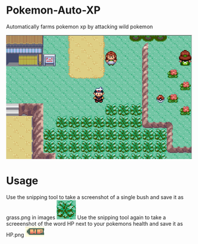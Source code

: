 # Pokemon-Auto-XP
Automatically farms pokemon xp by attacking wild pokemon

![](https://raw.githubusercontent.com/Adamv27/Pokemon-Auto-XP/master/images/PokemonAutoXP.png)

# Usage
Use the snipping tool to take a screenshot of a single bush and save it as grass.png in images
![](https://raw.githubusercontent.com/Adamv27/Pokemon-Auto-XP/master/images/grass.png)
Use the snipping tool again to take a screeenshot of the word HP next to your pokemons health and save it as HP.png
![](https://raw.githubusercontent.com/Adamv27/Pokemon-Auto-XP/master/images/HP.png)
